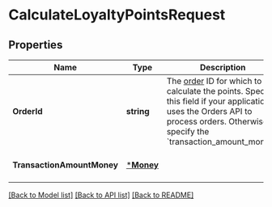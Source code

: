 # CalculateLoyaltyPointsRequest

## Properties
Name | Type | Description | Notes
------------ | ------------- | ------------- | -------------
**OrderId** | **string** | The [order](entity:Order) ID for which to calculate the points. Specify this field if your application uses the Orders API to process orders. Otherwise, specify the &#x60;transaction_amount_money&#x60;. | [optional] [default to null]
**TransactionAmountMoney** | [***Money**](Money.md) |  | [optional] [default to null]

[[Back to Model list]](../README.md#documentation-for-models) [[Back to API list]](../README.md#documentation-for-api-endpoints) [[Back to README]](../README.md)

